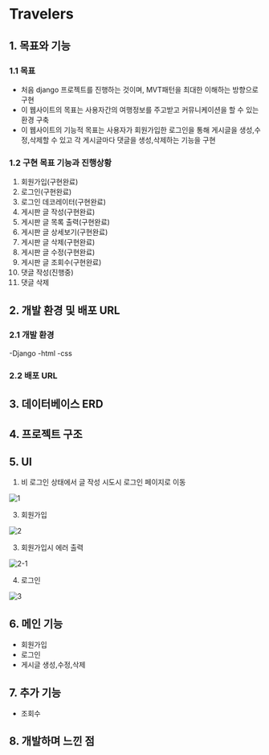 # Travelers

## 1. 목표와 기능

### 1.1 목표
- 처음 django 프로젝트를 진행하는 것이며, MVT패턴을 최대한 이해하는 방향으로 구현
- 이 웹사이트의 목표는 사용자간의 여행정보를 주고받고 커뮤니케이션을 할 수 있는 환경 구축
- 이 웹사이트의 기능적 목표는 사용자가 회원가입한 로그인을 통해 게시글을 생성,수정,삭제할 수 있고 각 게시글마다 댓글을 생성,삭제하는 기능을 구현

### 1.2 구현 목표 기능과 진행상황

1. 회원가입(구현완료)
2. 로그인(구현완료)
3. 로그인 데코레이터(구현완료)
4. 게시판 글 작성(구현완료)
5. 게시판 글 목록 출력(구현완료)
6. 게시판 글 상세보기(구현완료)
7. 게시판 글 삭제(구현완료)
8. 게시판 글 수정(구현완료)
9. 게시판 글 조회수(구현완료)
10. 댓글 작성(진행중)
11. 댓글 삭제

## 2. 개발 환경 및 배포 URL
### 2.1 개발 환경
-Django
-html
-css

### 2.2 배포 URL

## 3. 데이터베이스 ERD

## 4. 프로젝트 구조

## 5. UI

1. 비 로그인 상태에서 글 작성 시도시 로그인 페이지로 이동

   
![1](https://github.com/k2h2j3/Orme_djangoproject/assets/74819625/03409500-339f-4226-8d08-ad472433f62f)



3. 회원가입

   
![2](https://github.com/k2h2j3/Orme_djangoproject/assets/74819625/b62ae0ef-2287-47d6-80f8-dc9fe650732b)



3. 회원가입시 에러 출력



![2-1](https://github.com/k2h2j3/Orme_djangoproject/assets/74819625/27749c0f-1543-4133-8c64-15d5fab3137a)



4. 로그인



![3](https://github.com/k2h2j3/Orme_djangoproject/assets/74819625/08e446e2-8e05-40f4-a5fb-28b286fb8ac9)
   
   



## 6. 메인 기능
- 회원가입
- 로그인
- 게시글 생성,수정,삭제

## 7. 추가 기능
- 조회수

## 8. 개발하며 느낀 점
